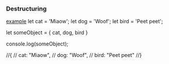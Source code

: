 

### Destructuring
[example](https://alligator.io/js/object-property-shorthand-es6/)
let cat = 'Miaow';
let dog = 'Woof';
let bird = 'Peet peet';

let someObject = {
  cat,
  dog,
  bird
}

console.log(someObject);

//{
//  cat: "Miaow",
//  dog: "Woof",
//  bird: "Peet peet"
//}